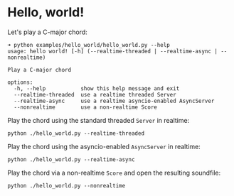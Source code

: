 # Hello, world!

Let's play a C-major chord:

```
➜ python examples/hello_world/hello_world.py --help
usage: hello world! [-h] (--realtime-threaded | --realtime-async | --nonrealtime)

Play a C-major chord

options:
  -h, --help           show this help message and exit
  --realtime-threaded  use a realtime threaded Server
  --realtime-async     use a realtime asyncio-enabled AsyncServer
  --nonrealtime        use a non-realtime Score
```

Play the chord using the standard threaded `Server` in realtime:

```
python ./hello_world.py --realtime-threaded
```

Play the chord using the asyncio-enabled `AsyncServer` in realtime:

```
python ./hello_world.py --realtime-async
```

Play the chord via a non-realtime `Score` and open the resulting soundfile:

```
python ./hello_world.py --nonrealtime
```
